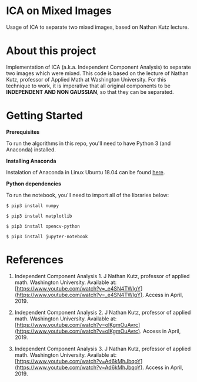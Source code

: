 # ICA on Mixed Images

Usage of ICA to separate two mixed images, based on Nathan Kutz lecture.

# About this project

Implementation of ICA (a.k.a. Independent Component Analysis) to separate two images which were mixed. This code is based on the lecture of Nathan Kutz, professor of Applied Math at Washington University. For this technique to work, it is imperative that all original components to be **INDEPENDENT AND NON GAUSSIAN**, so that they can be separated.

# Getting Started

**Prerequisites**

To run the algorithms in this repo, you'll need to have Python 3 (and Anaconda) installed.

**Installing Anaconda**

Instalation of Anaconda in Linux Ubuntu 18.04 can be found 
<a href="https://www.digitalocean.com/community/tutorials/how-to-install-the-anaconda-python-distribution-on-ubuntu-18-04" target="_blank">here</a>.

**Python dependencies**

To run the notebook, you'll need to import all of the libraries below:

	$ pip3 install numpy

	$ pip3 install matplotlib

	$ pip3 install opencv-python

	$ pip3 install jupyter-notebook

# References

1. Independent Component Analysis 1. J Nathan Kutz, professor of applied math. Washington University. Available at: [https://www.youtube.com/watch?v=_e4SN4TWlgY](https://www.youtube.com/watch?v=_e4SN4TWlgY). Access in April, 2019.

2. Independent Component Analysis 2. J Nathan Kutz, professor of applied math. Washington University. Available at: [https://www.youtube.com/watch?v=olKgmOuAvrc](https://www.youtube.com/watch?v=olKgmOuAvrc). Access in April, 2019.

3. Independent Component Analysis 3. J Nathan Kutz, professor of applied math. Washington University. Available at: [https://www.youtube.com/watch?v=Ad6kMhJbqoY](https://www.youtube.com/watch?v=Ad6kMhJbqoY). Access in April, 2019.
